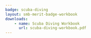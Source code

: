 ```yaml
---
badge: scuba-diving
layout: smb-merit-badge-workbook
downloads:
    - name: Scuba Diving Workbook
      url: scuba-diving-workbook.pdf
---
```

